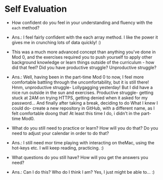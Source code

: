 # Self Evaluation

- How confident do you feel in your understanding and fluency with the `each` method?
- Ans.: I feel fairly confident with the each array method. I like the power it
  gives me in crunching lots of data quickly! :)

- This was a much more advanced concept than anything you've done in Mod 0, and the exercises required you to push yourself to apply other background knowledge or learn things outside of the curriculum - how did that feel? Did you have productive struggle? Unproductive struggle?
- Ans.: Well, having been in the part-time Mod 0 to now, I feel more comfortable battling
  through the uncomfortability, but it is still there! Hmm, unproductive struggle-
  Lollygagging yesterday! But I did have a nice run outside in the sun and exercises.
  Productive struggle- getting stuck at 2AM on trying HTTPS, getting denied when
  it asked for my password... And finally after taking a break, deciding to do What
  I knew I could do- create a new repository in GitHub, with a different name, as I felt comfortable doong that! At least this time I do, i didn't in the part-time Mod0.

- What do you still need to practice or learn? How will you do that? Do you need to adjust your calendar in order to do that?
- Ans.: I still need mor time playing with interacting on theMac, using the hot-keys etc.
  I will keep reading, practicing. :)

- What questions do you still have? How will you get the answers you need?
- Ans.: Can I do this? Who do I think I am? Yes, I just might be able to... :)
